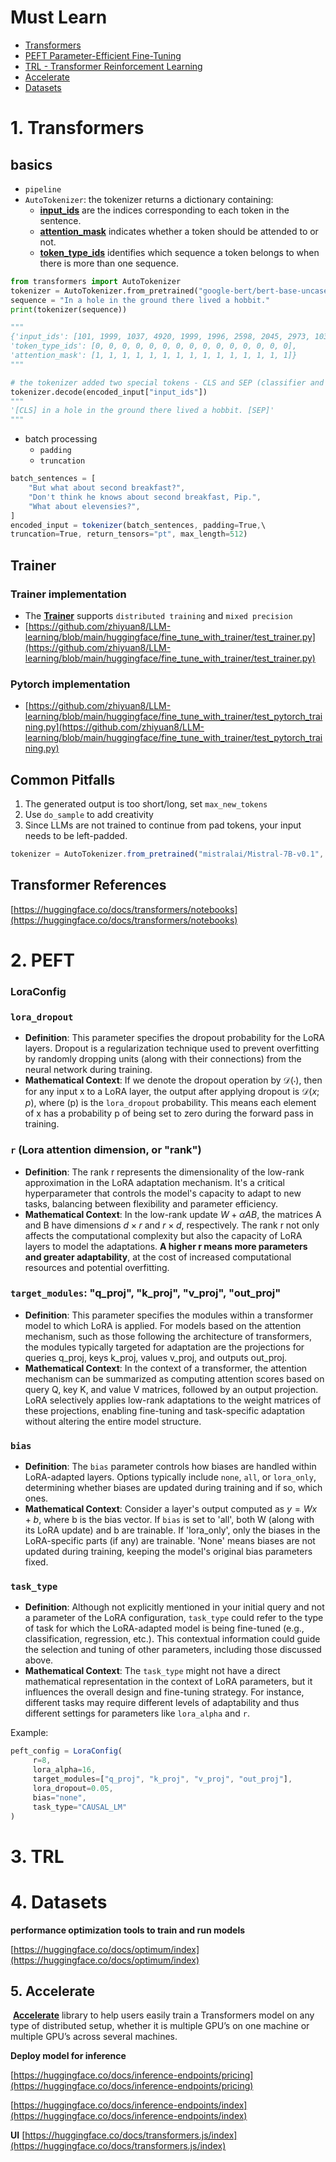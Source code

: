 # Must Learn

- [Transformers](https://huggingface.co/docs/transformers/index)
- [PEFT Parameter-Efficient Fine-Tuning](https://huggingface.co/docs/peft/en/index)
- [TRL - Transformer Reinforcement Learning](https://huggingface.co/docs/trl/index)
- [Accelerate](https://huggingface.co/docs/accelerate/index)
- [Datasets](https://huggingface.co/docs/datasets/index)

# 1. Transformers

## basics

- `pipeline`
- `AutoTokenizer`: the tokenizer returns a dictionary containing:
    - **[input_ids](https://huggingface.co/docs/transformers/en/glossary#input-ids)** are the indices corresponding to each token in the sentence.
    - **[attention_mask](https://huggingface.co/docs/transformers/en/glossary#attention-mask)** indicates whether a token should be attended to or not.
    - **[token_type_ids](https://huggingface.co/docs/transformers/en/glossary#token-type-ids)** identifies which sequence a token belongs to when there is more than one sequence.

```python
from transformers import AutoTokenizer
tokenizer = AutoTokenizer.from_pretrained("google-bert/bert-base-uncased")
sequence = "In a hole in the ground there lived a hobbit."
print(tokenizer(sequence))

"""
{'input_ids': [101, 1999, 1037, 4920, 1999, 1996, 2598, 2045, 2973, 1037, 7570, 10322, 4183, 1012, 102], 
'token_type_ids': [0, 0, 0, 0, 0, 0, 0, 0, 0, 0, 0, 0, 0, 0, 0], 
'attention_mask': [1, 1, 1, 1, 1, 1, 1, 1, 1, 1, 1, 1, 1, 1, 1]}
"""

# the tokenizer added two special tokens - CLS and SEP (classifier and separator) - to the sentence. 
tokenizer.decode(encoded_input["input_ids"])
"""
'[CLS] in a hole in the ground there lived a hobbit. [SEP]'
"""
```

- batch processing
    - `padding`
    - `truncation`

```jsx
batch_sentences = [
    "But what about second breakfast?",
    "Don't think he knows about second breakfast, Pip.",
    "What about elevensies?",
]
encoded_input = tokenizer(batch_sentences, padding=True,\
truncation=True, return_tensors="pt", max_length=512)
```

## Trainer

### Trainer implementation

- The **[Trainer](https://huggingface.co/docs/transformers/main_classes/trainer)** supports `distributed training` and `mixed precision`
- [https://github.com/zhiyuan8/LLM-learning/blob/main/huggingface/fine_tune_with_trainer/test_trainer.py](https://github.com/zhiyuan8/LLM-learning/blob/main/huggingface/fine_tune_with_trainer/test_trainer.py)

### Pytorch implementation

- [https://github.com/zhiyuan8/LLM-learning/blob/main/huggingface/fine_tune_with_trainer/test_pytorch_training.py](https://github.com/zhiyuan8/LLM-learning/blob/main/huggingface/fine_tune_with_trainer/test_pytorch_training.py)

## Common Pitfalls

1. The generated output is too short/long, set `max_new_tokens`
2. Use `do_sample` to add creativity
3. Since LLMs are not trained to continue from pad tokens, your input needs to be left-padded.

```jsx
tokenizer = AutoTokenizer.from_pretrained("mistralai/Mistral-7B-v0.1", padding_side="left")
```

## Transformer References

[https://huggingface.co/docs/transformers/notebooks](https://huggingface.co/docs/transformers/notebooks)

# 2. PEFT

### LoraConfig

### `lora_dropout`

- **Definition**: This parameter specifies the dropout probability for the LoRA layers. Dropout is a regularization technique used to prevent overfitting by randomly dropping units (along with their connections) from the neural network during training.
- **Mathematical Context**: If we denote the dropout operation by $\mathcal{D}(\cdot)$, then for any input x to a LoRA layer, the output after applying dropout is $\mathcal{D}(x; p)$, where \(p\) is the `lora_dropout` probability. This means each element of x has a probability p of being set to zero during the forward pass in training.

### `r` (Lora attention dimension, or "rank")

- **Definition**: The rank r represents the dimensionality of the low-rank approximation in the LoRA adaptation mechanism. It's a critical hyperparameter that controls the model's capacity to adapt to new tasks, balancing between flexibility and parameter efficiency.
- **Mathematical Context**: In the low-rank update $W + \alpha AB$, the matrices A and B have dimensions $d \times r$ and $r \times d$, respectively. The rank r not only affects the computational complexity but also the capacity of LoRA layers to model the adaptations. **A higher r means more parameters and greater adaptability**, at the cost of increased computational resources and potential overfitting.

### `target_modules`: "q_proj", "k_proj", "v_proj", "out_proj"

- **Definition**: This parameter specifies the modules within a transformer model to which LoRA is applied. For models based on the attention mechanism, such as those following the architecture of transformers, the modules typically targeted for adaptation are the projections for queries q_proj, keys k_proj, values v_proj, and outputs out_proj.
- **Mathematical Context**: In the context of a transformer, the attention mechanism can be summarized as computing attention scores based on query Q, key K, and value V matrices, followed by an output projection. LoRA selectively applies low-rank adaptations to the weight matrices of these projections, enabling fine-tuning and task-specific adaptation without altering the entire model structure.

### `bias`

- **Definition**: The `bias` parameter controls how biases are handled within LoRA-adapted layers. Options typically include `none`, `all`, or `lora_only`, determining whether biases are updated during training and if so, which ones.
- **Mathematical Context**: Consider a layer's output computed as $y = Wx + b$, where b is the bias vector. If `bias` is set to 'all', both W (along with its LoRA update) and b are trainable. If 'lora_only', only the biases in the LoRA-specific parts (if any) are trainable. 'None' means biases are not updated during training, keeping the model's original bias parameters fixed.

### `task_type`

- **Definition**: Although not explicitly mentioned in your initial query and not a parameter of the LoRA configuration, `task_type` could refer to the type of task for which the LoRA-adapted model is being fine-tuned (e.g., classification, regression, etc.). This contextual information could guide the selection and tuning of other parameters, including those discussed above.
- **Mathematical Context**: The `task_type` might not have a direct mathematical representation in the context of LoRA parameters, but it influences the overall design and fine-tuning strategy. For instance, different tasks may require different levels of adaptability and thus different settings for parameters like `lora_alpha` and `r`.

Example:

```jsx
peft_config = LoraConfig(
     r=8,
     lora_alpha=16,
     target_modules=["q_proj", "k_proj", "v_proj", "out_proj"],
     lora_dropout=0.05,
     bias="none",
     task_type="CAUSAL_LM"
)
```

# 3. TRL

# 4. Datasets

**performance optimization tools to train and run models**

[https://huggingface.co/docs/optimum/index](https://huggingface.co/docs/optimum/index)

## 5. Accelerate

 **[Accelerate](https://huggingface.co/docs/accelerate)** library to help users easily train a Transformers model on any type of distributed setup, whether it is multiple GPU’s on one machine or multiple GPU’s across several machines.

**Deploy model for inference**

[https://huggingface.co/docs/inference-endpoints/pricing](https://huggingface.co/docs/inference-endpoints/pricing)

[https://huggingface.co/docs/inference-endpoints/index](https://huggingface.co/docs/inference-endpoints/index)

**UI**
[https://huggingface.co/docs/transformers.js/index](https://huggingface.co/docs/transformers.js/index)